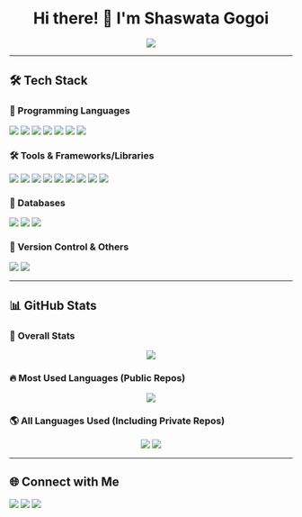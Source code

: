 <h1 align="center">Hi there! 👋 I'm Shaswata Gogoi</h1>
<p align="center">
  <img src="https://readme-typing-svg.herokuapp.com?font=Fira+Code&pause=1000&center=true&vCenter=true&width=435&lines=Full-Stack+Developer;Tech+Explorer" />
</p>

---

## 🛠️ Tech Stack

### 🚀 Programming Languages
<p align="left">
  <img src="https://img.shields.io/badge/JavaScript-F7DF1E?style=flat-square&logo=javascript&logoColor=black" />
  <img src="https://img.shields.io/badge/TypeScript-3178C6?style=flat-square&logo=typescript&logoColor=white" />
  <img src="https://img.shields.io/badge/C++-00599C?style=flat-square&logo=cplusplus&logoColor=white" />
  <img src="https://img.shields.io/badge/C-00599C?style=flat-square&logo=c&logoColor=white" />
  <img src="https://img.shields.io/badge/Python-3776AB?style=flat-square&logo=python&logoColor=white" />
  <img src="https://img.shields.io/badge/Solidity-363636?style=flat-square&logo=solidity&logoColor=white" />
  <img src="https://img.shields.io/badge/Go-00ADD8?style=flat-square&logo=go&logoColor=white" />
</p>

### 🛠️ Tools & Frameworks/Libraries
<p align="left">
  <img src="https://img.shields.io/badge/React-20232A?style=flat-square&logo=react&logoColor=61DAFB" />
  <img src="https://img.shields.io/badge/Redux-764ABC?style=flat-square&logo=redux&logoColor=white" />
  <img src="https://img.shields.io/badge/Node.js-43853D?style=flat-square&logo=node.js&logoColor=white" />
  <img src="https://img.shields.io/badge/Express-000000?style=flat-square&logo=express&logoColor=white" />
<!--   <img src="https://img.shields.io/badge/Next.js-000000?style=flat-square&logo=nextdotjs&logoColor=white" /> -->
  <img src="https://img.shields.io/badge/EJS-8BC34A?style=flat-square&logo=ejs&logoColor=black" />
  <img src="https://img.shields.io/badge/TailwindCSS-38B2AC?style=flat-square&logo=tailwind-css&logoColor=white" />
  <img src="https://img.shields.io/badge/Bootstrap-7952B3?style=flat-square&logo=bootstrap&logoColor=white" />
  <img src="https://img.shields.io/badge/MaterialUI-007FFF?style=flat-square&logo=mui&logoColor=white" />
  <img src="https://img.shields.io/badge/ShadCN-000000?style=flat-square&logo=shadcn&logoColor=white" />
</p>

### 💾 Databases
<p align="left">
  <img src="https://img.shields.io/badge/MongoDB-4EA94B?style=flat-square&logo=mongodb&logoColor=white" />
  <img src="https://img.shields.io/badge/PostgreSQL-316192?style=flat-square&logo=postgresql&logoColor=white" />
  <img src="https://img.shields.io/badge/SQL-4479A1?style=flat-square&logo=postgresql&logoColor=white" />
</p>

### 🔧 Version Control & Others
<p align="left">
  <img src="https://img.shields.io/badge/Git-F05032?style=flat-square&logo=git&logoColor=white" />
  <img src="https://img.shields.io/badge/GitHub-181717?style=flat-square&logo=github&logoColor=white" />
</p>

---

## 📊 GitHub Stats  

### 🚀 **Overall Stats**
<p align="center">
  <img src="https://github-readme-stats.vercel.app/api?username=ShaswataG&show_icons=true&theme=dark&count_private=true" />
</p>

### 🔥 **Most Used Languages (Public Repos)**
<p align="center">
  <img src="https://github-readme-stats.vercel.app/api/top-langs/?username=ShaswataG&layout=compact&theme=dark&count_private=true" />
</p>

### 🌎 **All Languages Used (Including Private Repos)**
<p align="center">
  <img src="https://github-profile-summary-cards.vercel.app/api/cards/repos-per-language?username=ShaswataG&theme=dark" />
  <img src="https://github-profile-summary-cards.vercel.app/api/cards/most-commit-language?username=ShaswataG&theme=dark" />
</p>

---

## 🌐 Connect with Me  
<p align="left">
  <a href="https://www.linkedin.com/in/shaswata-gogoi"><img src="https://img.shields.io/badge/LinkedIn-0077B5?style=flat-square&logo=linkedin&logoColor=white" /></a>
  <a href="https://github.com/ShaswataG"><img src="https://img.shields.io/badge/GitHub-181717?style=flat-square&logo=github&logoColor=white" /></a>
  <a href="https://www.instagram.com/ishaswatg"><img src="https://img.shields.io/badge/Instagram-E4405F?style=flat-square&logo=instagram&logoColor=white" /></a>
</p>
